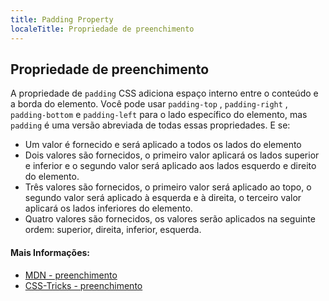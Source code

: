 ```yaml
---
title: Padding Property
localeTitle: Propriedade de preenchimento
---
```

## Propriedade de preenchimento

A propriedade de `padding` CSS adiciona espaço interno entre o conteúdo e a borda do elemento. Você pode usar `padding-top` , `padding-right` , `padding-bottom` e `padding-left` para o lado específico do elemento, mas `padding` é uma versão abreviada de todas essas propriedades. E se:

*   Um valor é fornecido e será aplicado a todos os lados do elemento
*   Dois valores são fornecidos, o primeiro valor aplicará os lados superior e inferior e o segundo valor será aplicado aos lados esquerdo e direito do elemento.
*   Três valores são fornecidos, o primeiro valor será aplicado ao topo, o segundo valor será aplicado à esquerda e à direita, o terceiro valor aplicará os lados inferiores do elemento.
*   Quatro valores são fornecidos, os valores serão aplicados na seguinte ordem: superior, direita, inferior, esquerda.

#### Mais Informações:

*   [MDN - preenchimento](https://developer.mozilla.org/en-US/docs/Web/CSS/padding)
*   [CSS-Tricks - preenchimento](https://css-tricks.com/almanac/properties/p/padding/)